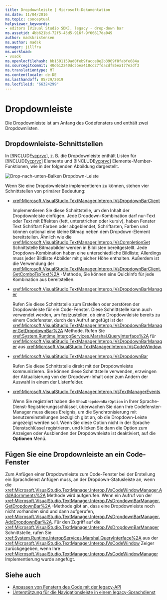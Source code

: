 ```yaml
---
title: Dropdownleiste | Microsoft-Dokumentation
ms.date: 11/04/2016
ms.topic: conceptual
helpviewer_keywords:
- editors [Visual Studio SDK], legacy - drop-down bar
ms.assetid: 4bb621bd-72f5-43d5-916f-9f66617da049
author: madskristensen
ms.author: madsk
manager: jillfra
ms.workload:
- vssdk
ms.openlocfilehash: bb1501159ad0feb9facce8e2b3969f8fabfe684a
ms.sourcegitcommit: 40d612240dc5bea418cd27fdacdf85ea177e2df3
ms.translationtype: MT
ms.contentlocale: de-DE
ms.lasthandoff: 05/29/2019
ms.locfileid: "66324299"
---
```

# <a name="drop-down-bar"></a>Dropdownleiste
Die Dropdownleiste ist am Anfang des Codefensters und enthält zwei Dropdownlisten.

## <a name="drop-down-bar-interfaces"></a>Dropdownleiste-Schnittstellen
 In [!INCLUDE[vcprvc](../code-quality/includes/vcprvc_md.md)], z. B. die Dropdownleiste enthält Listen für [!INCLUDE[vcprvc](../code-quality/includes/vcprvc_md.md)] Elemente und [!INCLUDE[vcprvc](../code-quality/includes/vcprvc_md.md)] Elemente-Member-Funktionen, wie in der folgenden Abbildung dargestellt.

 ![Drop&#45;nach-unten-Balken](../extensibility/media/vsdropdown_bar.gif "VsDropdown_bar") Dropdown-Leiste

 Wenn Sie eine Dropdownleiste implementieren zu können, stehen vier Schnittstellen von primärer Bedeutung:

- <xref:Microsoft.VisualStudio.TextManager.Interop.IVsDropdownBarClient>

     Implementieren Sie diese Schnittstelle, um den Inhalt der Dropdownleiste einfügen. Jede Dropdown-Kombination darf nur-Text oder Text mit Effekten (fett, unterstrichen oder kursiv), haben Fenster Text Schriftart Farben oder abgeblendet, Schriftarten, Farben und können optional eine kleine Bitmap neben dem Dropdown-Element bereitstellen. Ähnlich wie die <xref:Microsoft.VisualStudio.TextManager.Interop.IVsCompletionSet> Schnittstelle Bitmapbilder werden in Bildlisten bereitgestellt. Jede Dropdown-Kombination haben eine unterschiedliche Bildliste; Allerdings muss jeder Bildliste Abbilder mit gleicher Höhe enthalten. Außerdem ist die Verwendung der <xref:Microsoft.VisualStudio.TextManager.Interop.IVsDropdownBarClient.GetComboTipText%2A> -Methode, Sie können eine QuickInfo für jede Kombination aus bereitstellen.

- <xref:Microsoft.VisualStudio.TextManager.Interop.IVsDropdownBarManager>

     Rufen Sie diese Schnittstelle zum Erstellen oder zerstören der Dropdownleiste für ein Code-Fenster. Diese Schnittstelle kann auch verwendet werden, um festzustellen, ob eine Dropdownleiste bereits zu einem Codefenster, durch den Aufruf angefügt ist der <xref:Microsoft.VisualStudio.TextManager.Interop.IVsDropdownBarManager.GetDropdownBar%2A> Methode. Rufen Sie <xref:System.Runtime.InteropServices.Marshal.QueryInterface%2A> für <xref:Microsoft.VisualStudio.TextManager.Interop.IVsDropdownBarManager> aus <xref:Microsoft.VisualStudio.TextManager.Interop.IVsCodeWindow>.

- <xref:Microsoft.VisualStudio.TextManager.Interop.IVsDropdownBar>

     Rufen Sie diese Schnittstelle direkt mit der Dropdownleiste kommunizieren. Sie können diese Schnittstelle verwenden, erzwingen der Aktualisierung von der Dropdown-Inhalt oder zum Ändern der Auswahl in einem der Listenfelder.

- <xref:Microsoft.VisualStudio.TextManager.Interop.IVsTextManagerEvents>

     Wenn Sie registriert haben die `ShowDropdownBarOption` in Ihrer Sprache-Dienst-Registrierungsschlüssel, überwachen Sie dann Ihre Codefenster-Manager muss dieses Ereignis, um die Synchronisierung mit benutzereinstellungen bezüglich gibt an, ob die Dropdown-Leiste angezeigt werden soll. Wenn Sie diese Option nicht in der Sprache Dienstschlüssel registrieren, und klicken Sie dann die Option zum Anzeigen oder Ausblenden der Dropdownleiste ist deaktiviert, auf die **Optionen** Menü.

## <a name="attach-a-drop-down-bar-to-a-code-window"></a>Fügen Sie eine Dropdownleiste an ein Code-Fenster
 Zum Anfügen einer Dropdownleiste zum Code-Fenster bei der Erstellung ein Sprachdienst Anfügen muss, an der Dropdown-Statusleiste an, wenn die <xref:Microsoft.VisualStudio.TextManager.Interop.IVsCodeWindowManager.AddAdornments%2A> Methode wird aufgerufen. Wenn ein Aufruf von der <xref:Microsoft.VisualStudio.TextManager.Interop.IVsDropdownBarManager.GetDropdownBar%2A> -Methode gibt an, dass eine Dropdownleiste noch nicht vorhanden sind und dann aufgerufen, <xref:Microsoft.VisualStudio.TextManager.Interop.IVsDropdownBarManager.AddDropdownBar%2A>. Für den Zugriff auf die <xref:Microsoft.VisualStudio.TextManager.Interop.IVsDropdownBarManager> Schnittstelle, rufen Sie <xref:System.Runtime.InteropServices.Marshal.QueryInterface%2A> aus der <xref:Microsoft.VisualStudio.TextManager.Interop.IVsCodeWindow> Zeiger zurückgegeben, wenn Ihre <xref:Microsoft.VisualStudio.TextManager.Interop.IVsCodeWindowManager> Implementierung wurde angefügt.

## <a name="see-also"></a>Siehe auch
- [Anpassen von Fenstern des Code mit der legacy-API](../extensibility/customizing-code-windows-by-using-the-legacy-api.md)
- [Unterstützung für die Navigationsleiste in einem legacy-Sprachdienst](../extensibility/internals/support-for-the-navigation-bar-in-a-legacy-language-service.md)